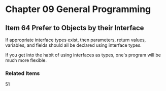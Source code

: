 # Chapter 09 General Programming

## Item 64 Prefer to Objects by their Interface

If appropriate interface types exist, then parameters, return values, variables, and fields should all be declared using
interface types.

If you get into the habit of using interfaces as types, one's program will be much more flexible.

### Related Items

51